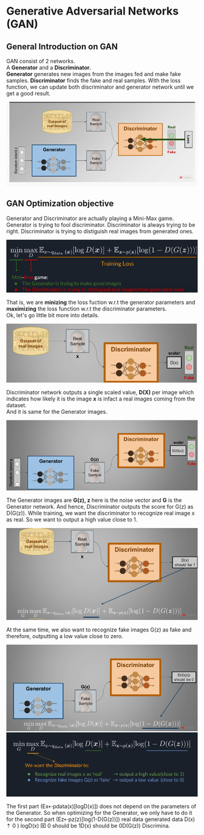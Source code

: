 # Generative Adversarial Networks (GAN)
  
## General Introduction on GAN
  
GAN consist of 2 networks. \
A **Generator** and a **Discriminator.** \
**Generator** generates new images from the images fed and make fake samples. **Discriminator** finds the fake and real samples. With the loss function, we can update both discriminator and generator network until we get a good result.
    
<img src="https://github.com/Amchuz/Generative-Adversarial-Networks-GAN/blob/master/GAN.png">
  
## GAN Optimization objective
  
Generator and Discriminator are actually playing a Mini-Max game. Generator is trying to fool discriminator. Discriminator is always trying to be right. Discriminator is trying to distiguish real images from generated ones. 
  
<img src="https://github.com/Amchuz/Generative-Adversarial-Networks-GAN/blob/master/Mini-max%20game.png">

That is, we are **minizing** the loss fuction w.r.t the generator parameters and **maximizing** the loss function w.r.t the discriminator parameters.\
Ok, let's go little bit more into details. 
  
<img src="https://github.com/Amchuz/Generative-Adversarial-Networks-GAN/blob/master/Discriminator.png">
  
Discriminator network outputs a single scaled value, **D(X)** per image which indicates how likely it is the image **x**  is infact a real images coming from the dataset. \
And it is same for the Generator images.
  
<img src="https://github.com/Amchuz/Generative-Adversarial-Networks-GAN/blob/master/Generator%20in%20Discriminator.png">
  
The Generator images are **G(z), z** here is the noise vector and **G** is the Generator network. And hence, Discriminator outputs the score for G(z) as D(G(z)).
While training, we want the discriminator to recognize real image x as real. So we want to output a high value close to 1. 
  
<img src="https://github.com/Amchuz/Generative-Adversarial-Networks-GAN/blob/master/realimage.png">
  
At the same time, we also want to recognize fake images G(z) as fake and therefore, outputting a low value close to zero.
  
<img src="https://github.com/Amchuz/Generative-Adversarial-Networks-GAN/blob/master/fakeimage.png">
  
<img src="https://github.com/Amchuz/Generative-Adversarial-Networks-GAN/blob/master/filoss.png">
  
The first part (Ex⇠pdata(x)[logD(x)]) does not depend on the parameters of the Generator. So when optimizing for the Generator, we only have to do it for the second part (Ez⇠pz(z)[log(1-D(G(z))]) real data generated data D(x) ⇡ 0 ) logD(x) ⌧ 0 should be 1D(x) should be 0D(G(z)) Discrimina.


